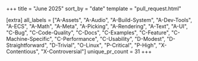 +++
title = "June 2025"
sort_by = "date"
template = "pull_request.html"

[extra]
all_labels = ["A-Assets", "A-Audio", "A-Build-System", "A-Dev-Tools", "A-ECS", "A-Math", "A-Meta", "A-Picking", "A-Rendering", "A-Text", "A-UI", "C-Bug", "C-Code-Quality", "C-Docs", "C-Examples", "C-Feature", "C-Machine-Specific", "C-Performance", "C-Usability", "D-Modest", "D-Straightforward", "D-Trivial", "O-Linux", "P-Critical", "P-High", "X-Contentious", "X-Controversial"]
unique_pr_count = 31
+++

